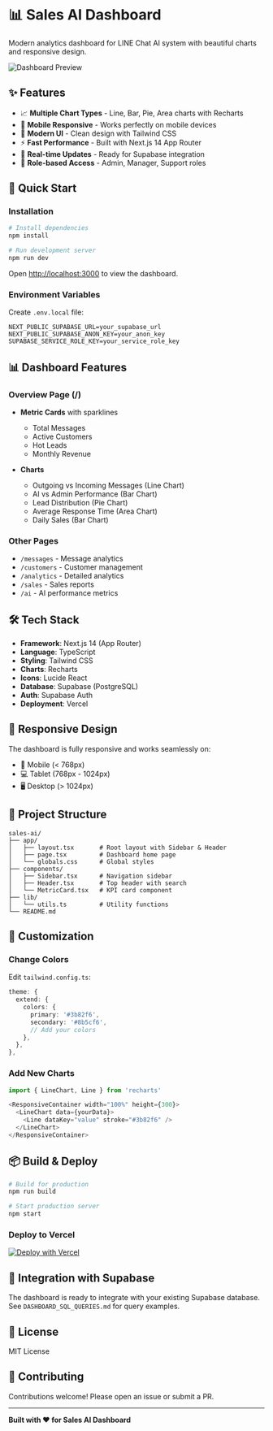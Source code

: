 # 📊 Sales AI Dashboard

Modern analytics dashboard for LINE Chat AI system with beautiful charts and responsive design.

![Dashboard Preview](https://placehold.co/1200x600/3b82f6/ffffff?text=Sales+AI+Dashboard)

## ✨ Features

- 📈 **Multiple Chart Types** - Line, Bar, Pie, Area charts with Recharts
- 📱 **Mobile Responsive** - Works perfectly on mobile devices
- 🎨 **Modern UI** - Clean design with Tailwind CSS
- ⚡ **Fast Performance** - Built with Next.js 14 App Router
- 🔄 **Real-time Updates** - Ready for Supabase integration
- 🎯 **Role-based Access** - Admin, Manager, Support roles

## 🚀 Quick Start

### Installation

```bash
# Install dependencies
npm install

# Run development server
npm run dev
```

Open [http://localhost:3000](http://localhost:3000) to view the dashboard.

### Environment Variables

Create `.env.local` file:

```env
NEXT_PUBLIC_SUPABASE_URL=your_supabase_url
NEXT_PUBLIC_SUPABASE_ANON_KEY=your_anon_key
SUPABASE_SERVICE_ROLE_KEY=your_service_role_key
```

## 📊 Dashboard Features

### Overview Page (/)
- **Metric Cards** with sparklines
  - Total Messages
  - Active Customers
  - Hot Leads
  - Monthly Revenue

- **Charts**
  - Outgoing vs Incoming Messages (Line Chart)
  - AI vs Admin Performance (Bar Chart)
  - Lead Distribution (Pie Chart)
  - Average Response Time (Area Chart)
  - Daily Sales (Bar Chart)

### Other Pages
- `/messages` - Message analytics
- `/customers` - Customer management
- `/analytics` - Detailed analytics
- `/sales` - Sales reports
- `/ai` - AI performance metrics

## 🛠️ Tech Stack

- **Framework**: Next.js 14 (App Router)
- **Language**: TypeScript
- **Styling**: Tailwind CSS
- **Charts**: Recharts
- **Icons**: Lucide React
- **Database**: Supabase (PostgreSQL)
- **Auth**: Supabase Auth
- **Deployment**: Vercel

## 📱 Responsive Design

The dashboard is fully responsive and works seamlessly on:
- 📱 Mobile (< 768px)
- 💻 Tablet (768px - 1024px)
- 🖥️ Desktop (> 1024px)

## 🔧 Project Structure

```
sales-ai/
├── app/
│   ├── layout.tsx       # Root layout with Sidebar & Header
│   ├── page.tsx         # Dashboard home page
│   └── globals.css      # Global styles
├── components/
│   ├── Sidebar.tsx      # Navigation sidebar
│   ├── Header.tsx       # Top header with search
│   └── MetricCard.tsx   # KPI card component
├── lib/
│   └── utils.ts         # Utility functions
└── README.md
```

## 🎨 Customization

### Change Colors

Edit `tailwind.config.ts`:

```typescript
theme: {
  extend: {
    colors: {
      primary: '#3b82f6',
      secondary: '#8b5cf6',
      // Add your colors
    },
  },
},
```

### Add New Charts

```typescript
import { LineChart, Line } from 'recharts'

<ResponsiveContainer width="100%" height={300}>
  <LineChart data={yourData}>
    <Line dataKey="value" stroke="#3b82f6" />
  </LineChart>
</ResponsiveContainer>
```

## 📦 Build & Deploy

```bash
# Build for production
npm run build

# Start production server
npm start
```

### Deploy to Vercel

[![Deploy with Vercel](https://vercel.com/button)](https://vercel.com/new)

## 🔗 Integration with Supabase

The dashboard is ready to integrate with your existing Supabase database. See `DASHBOARD_SQL_QUERIES.md` for query examples.

## 📄 License

MIT License

## 🤝 Contributing

Contributions welcome! Please open an issue or submit a PR.

---

**Built with ❤️ for Sales AI Dashboard**

